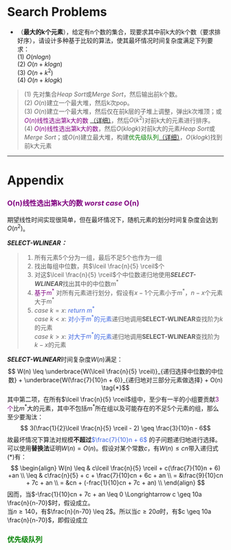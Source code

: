 <script type="text/x-mathjax-config">
  MathJax.Hub.Config({
    tex2jax: {
      inlineMath: [ ['$','$'], ["\\(","\\)"] ],
      processEscapes: true
    }
  });
</script>
<script src="https://cdn.mathjax.org/mathjax/latest/MathJax.js?config=TeX-AMS-MML_HTMLorMML" type="text/javascript"></script>

# Search Problems
- （**最大的k个元素**），给定有n个数的集合，现要求其中前k大的k个数（要求排好序），请设计多种基于比较的算法，使其最坏情况时间复杂度满足下列要求：<br>(1) $O(nlogn)$ <br> (2) $O(n+klogn)$ <br> (3) $O(n+k^2)$ <br> (4) $O(n+klogk)$ 

> (1) 先对集合*Heap Sort*或*Merge Sort*，然后输出前k个数。<br>
> (2) $O(n)$建立一个最大堆，然后k次pop。<br>
> (3) $O(n)$建立一个最大堆，然后仅在前k层的子堆上调整，弹出k次堆顶；或<font color="purple">$O(n)$线性选出第k大的数</font> [（详细）](#-on线性选出第k大的数-worst-case-on--)，然后$O(k^2)$对前k大的元素进行排序。<br>
> (4) <font color="purple">$O(n)$线性选出第k大的数</font>，然后$O(klogk)$对前k大的元素*Heap Sort*或*Merge Sort*；或$O(n)$建立最大堆，构建<font color="green">优先级队列[（详细）](#优先级队列-)</font>，$O(klogk)$找到前k大元素

---

# Appendix

### <font color="purple"> O(n)线性选出第k大的数 *worst case* O(n)  </font>

期望线性时间实现很简单，但在最坏情况下，随机元素的划分时间复杂度会达到$O(n^2)$。<br>

***SELECT-WLINEAR：*** <br>

> 1.  所有元素5个分为一组，最后不足5个也作为一组<br>
> 2.  找出每组中位数，共$\lceil \frac{n}{5} \rceil$个
> 3.  对这$\lceil \frac{n}{5} \rceil$个中位数递归地使用***SELECT-WLINEAR***找出其中的中位数$m^*$ <br>
> 4.  <font color="purple">基于$m^*$ </font>对所有元素进行划分，假设有$x-1$个元素小于$m^*$，$n-x$个元素大于$m^*$ <br>
> 5.  *case* $k = x$: <font color="RoyalBlue">*return* $m^*$ </font> <br>
>    *case* $k < x$: <font color="RoyalBlue">对小于$m^*$的元素</font>递归地调用**SELECT-WLINEAR**查找阶为$k$的元素 <br>
>    *case* $k > x$: <font color="RoyalBlue">对大于$m^*$的元素</font>递归地调用**SELECT-WLINEAR**查找阶为$k-x$的元素 <br>      
    
***SELECT-WLINEAR***时间复杂度$W(n)$满足： <br>
$$ W(n) \leq \underbrace{W(\lceil \frac{n}{5} \rceil)}_{递归选择中位数的中位数} + \underbrace{W(\frac{7}{10}n + 6)}_{递归地对三部分元素做选择} + O(n) \tag{*}$$
其中第二项，在所有$\lceil \frac{n}{5} \rceil$组中，至少有一半的小组要贡献<font color="purple">3个</font>比$m^*$大的元素，其中不包括$m^*$所在组以及可能存在的不足5个元素的组，那么至少要淘汰：
$$ 3(\frac{1}{2}\lceil \frac{n}{5} \rceil - 2) \geq \frac{3}{10}n - 6$$
故最坏情况下算法对规模**不超过**<font color="RoyalBlue">$\frac{7}{10}n + 6$ </font>的子问题递归地进行选择。 <br>
可以使用**替换法**证明$W(n) = O(n)$。假设对某个常数$c$，有$W(n) \leq cn$带入递归式$(*)$有：
$$ 
\begin{align}
W(n) \leq & c\lceil \frac{n}{5} \rceil + c(\frac{7}{10}n + 6) +an \\
\leq & c\frac{n}{5} + c + \frac{7}{10}cn + 6c + an \\
= &\frac{9}{10}cn + 7c + an \\
= &cn + (-frac{1}{10}cn + 7c + an) \\
\end{align}
$$
因而，当$-\frac{1}{10}cn + 7c + an \leq 0 \Longrightarrow c \geq 10a \frac{n}{n-70}$时，假设成立。<br>
当$n \geq 140$，有$\frac{n}{n-70} \leq 2$。所以当$c \geq 20a$时，有$c \geq 10a \frac{n}{n-70}$，即假设成立

### <font color="green">优先级队列 </font>

